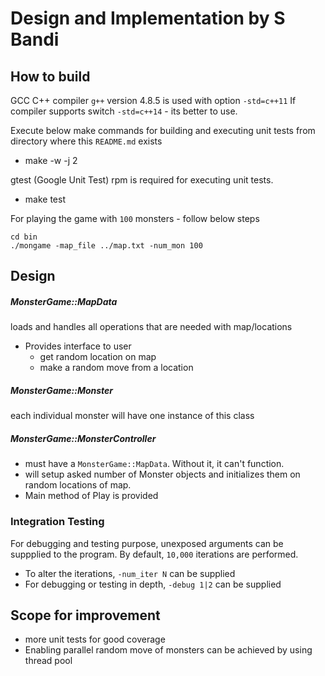 Design and Implementation by S Bandi
===================================

## How to build
GCC C++ compiler `g++` version 4.8.5 is used with option `-std=c++11`
If compiler supports switch `-std=c++14` - its better to use.

Execute below make commands for building and executing unit tests from directory where this `README.md` exists
* make -w -j 2

gtest (Google Unit Test) rpm is required for executing unit tests.
* make test

For playing the game with `100` monsters - follow below steps
```
cd bin
./mongame -map_file ../map.txt -num_mon 100
```

## Design

##### MonsterGame::MapData
loads and handles all operations that are needed with map/locations
* Provides interface to user 
    * get random location on map
    * make a random move from a location

##### MonsterGame::Monster
each individual monster will have one instance of this class

##### MonsterGame::MonsterController
* must have a `MonsterGame::MapData`. Without it, it can't function.
* will setup asked number of Monster objects and initializes them on random locations of map.
* Main method of Play is provided

### Integration Testing
For debugging and testing purpose, unexposed arguments can be suppplied to the program.
By default, `10,000` iterations are performed.
* To alter the iterations, `-num_iter N` can be supplied
* For debugging or testing in depth, `-debug 1|2` can be supplied

## Scope for improvement
* more unit tests for good coverage
* Enabling parallel random move of monsters can be achieved by using thread pool


